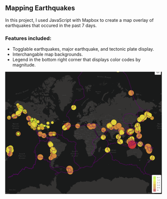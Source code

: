 <h2>Mapping Earthquakes</h2>
In this project, I used JavaScript with Mapbox to create a map overlay of earthquakes that occured in the past 7 days. 
<h3>Features included: </h3>
<ul>
  <li>Togglable earthquakes, major earthquake, and tectonic plate display.</li>
  <li>Interchangable map backgrounds.</li>
  <li>Legend in the bottom right corner that displays color codes by magnitude.</li>
</ul>
<img src="Map.PNG"></img>
